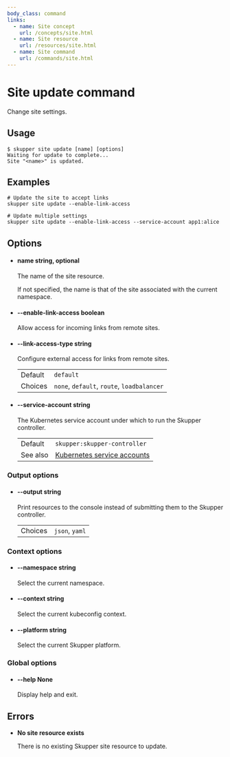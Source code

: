 ```yaml
---
body_class: command
links:
  - name: Site concept
    url: /concepts/site.html
  - name: Site resource
    url: /resources/site.html
  - name: Site command
    url: /commands/site.html
---
```


# Site update command

<section>

Change site settings.

</section>

<section>

## Usage

~~~ shell
$ skupper site update [name] [options]
Waiting for update to complete...
Site "<name>" is updated.
~~~

</section>

<section>

## Examples

~~~
# Update the site to accept links
skupper site update --enable-link-access

# Update multiple settings
skupper site update --enable-link-access --service-account app1:alice
~~~

</section>

<section>

## Options

- <h4 id="name">name <span class="option-info">string, optional</span></h4>

  The name of the site resource.
  
  If not specified, the name is that of the site
  associated with the current namespace.

  
- <h4 id="enable-link-access">--enable-link-access <span class="option-info">boolean</span></h4>

  Allow access for incoming links from remote sites.

  
- <h4 id="link-access-type">--link-access-type <span class="option-info">string</span></h4>

  Configure external access for links from remote sites.

  | | |
  |-|-|
  | Default | `default` |
  | Choices | `none`, `default`, `route`, `loadbalancer` |
- <h4 id="service-account">--service-account <span class="option-info">string</span></h4>

  The Kubernetes service account under which to run the
  Skupper controller.

  | | |
  |-|-|
  | Default | `skupper:skupper-controller` |
  | See also | [Kubernetes service accounts]({{site_prefix}}https://kubernetes.io/docs/concepts/security/service-accounts/) |
### Output options

- <h4 id="output">--output <span class="option-info">string</span></h4>

  Print resources to the console instead of submitting
  them to the Skupper controller.

  | | |
  |-|-|
  | Choices | `json`, `yaml` |
### Context options

- <h4 id="namespace">--namespace <span class="option-info">string</span></h4>

  Select the current namespace.

  
- <h4 id="context">--context <span class="option-info">string</span></h4>

  Select the current kubeconfig context.

  
- <h4 id="platform">--platform <span class="option-info">string</span></h4>

  Select the current Skupper platform.

  
### Global options

- <h4 id="help">--help <span class="option-info">None</span></h4>

  Display help and exit.

  
</section>

<section>

## Errors

- **No site resource exists**

  There is no existing Skupper site resource to update.

</section>
